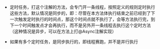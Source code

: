 - 定时任务，打这个注解的方法，会专门开一条线程，按照定义的规则定时执行这些方法，默认情况是同步的，即：尽管在本方法体执行结束之前已经到了下一次触发定时执行的时间点，那这个时间点就不执行了，会等方法执行完，到下一个时间触发点才会再执行，而不是另外开一条线程去执行这个定时方法（这种情况是异步，可以在方法上打@Async注解实现）

- 如果有多个定时任务，是同步执行的，即线程赛跑，并不是并行执行